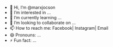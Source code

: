 - 👋 Hi, I’m @marxjocson
- 👀 I’m interested in ...
- 🌱 I’m currently learning ...
- 💞️ I’m looking to collaborate on ...
- 📫 How to reach me: Facebook| Instagram| Email
- 😄 Pronouns: ...
- ⚡ Fun fact: ...

<!---
marxjocson/marxjocson is a ✨ special ✨ repository because its `README.md` (this file) appears on your GitHub profile.
You can click the Preview link to take a look at your changes.
--->
